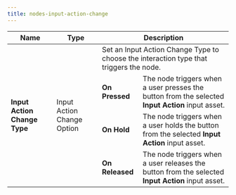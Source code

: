 ```yaml
---
title: nodes-input-action-change
---
```


<table>
<thead>
<tr>
<th><strong>Name</strong></th>
<th><strong>Type</strong></th>
<th colspan="2"><strong>Description</strong></th>
</tr>
</thead>
<tbody>
<tr>
<td rowspan="4"><strong>Input Action Change Type</strong></td>
<td rowspan="4">Input Action Change Option</td>
<td colspan="2">Set an Input Action Change Type to choose the interaction type that triggers the node.</td>
</tr>
<tr>
<td><strong>On Pressed</strong></td>
<td>The node triggers when a user presses the button from the selected <strong>Input Action</strong> input asset.</td>
</tr>
<tr>
<td><strong>On Hold</strong></td>
<td>The node triggers when a user holds the button from the selected <strong>Input Action</strong> input asset.</td>
</tr>
<tr>
<td><strong>On Released</strong></td>
<td>The node triggers when a user releases the button from the selected <strong>Input Action</strong> input asset.</td>
</tr>
</tbody>
</table>